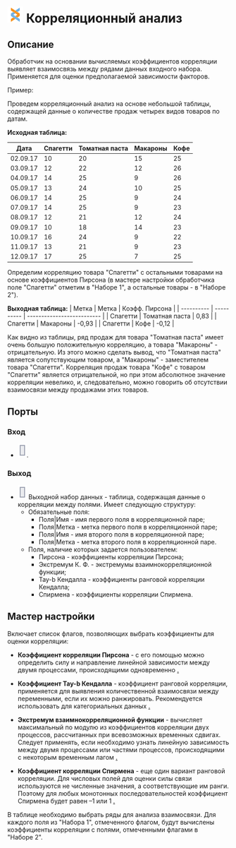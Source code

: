 # ![](../../media/app/icons/component_18/component_default-06.svg) Корреляционный анализ

## Описание

Обработчик на основании вычисляемых коэффициентов корреляции выявляет взаимосвязь между рядами данных входного набора. Применяется для оценки предполагаемой зависимости факторов.

Пример:

Проведем корреляционный анализ на основе небольшой таблицы, содержащей данные о количестве продаж четырех видов товаров по датам.

**Исходная таблица:**

 | Дата | Спагетти | Томатная паста | Макароны | Кофе |
 | -------- | ---------------- | --------------------------- | ---------------- | -------- |
 | 02.09.17 | 10               | 20                          | 15               | 25       |
 | 03.09.17 | 12               | 22                          | 12               | 26       |
 | 04.09.17 | 14               | 25                          | 9                | 26       |
 | 05.09.17 | 13               | 24                          | 10               | 25       |
 | 06.09.17 | 14               | 25                          | 9                | 24       |
 | 07.09.17 | 14               | 25                          | 9                | 23       |
 | 08.09.17 | 12               | 21                          | 12               | 24       |
 | 09.09.17 | 10               | 18                          | 14               | 23       |
 | 10.09.17 | 16               | 24                          | 9                | 22       |
 | 11.09.17 | 13               | 21                          | 9                | 23       |
 | 12.09.17 | 17               | 25                          | 7                | 25       |

Определим корреляцию товара "Спагетти" с остальными товарами на основе коэффициентов Пирсона (в мастере настройки обработчика поле "Спагетти" отметим в "Наборе 1", а остальные товары - в "Наборе 2").

**Выходная таблица:**
 | Метка       | Метка                  | Коэфф. Пирсона |
 | ----------       | ----------                  | -------------------------- |
 | Спагетти | Томатная паста | 0,83                       |
 | Спагетти | Макароны            | -0,93                      |
 | Спагетти | Кофе                    | -0,12                      |

Как видно из таблицы, ряд продаж для товара "Томатная паста" имеет очень большую положительную корреляцию, а товара "Макароны" - отрицательную. Из этого можно сделать вывод, что "Томатная паста" является сопутствующим товаром, а "Макароны" - заместителем товара "Спагетти". Корреляция продаж товара "Кофе" с товаром "Спагетти" является отрицательной, но при этом абсолютное значение корреляции невелико, и, следовательно, можно говорить об отсутствии взаимосвязи между продажами этих товаров.

## Порты

### Вход

* ![](../../media/app/icons/ports/input_table_inactive.svg).

### Выход

* ![](../../media/app/icons/ports/output_table_inactive.svg) Выходной набор данных - таблица, содержащая данные о корреляции между полями. Имеет следующую структуру:
  * Обязательные поля:
    * Поля|Имя - имя первого поля в корреляционной паре;
    * Поля|Метка - метка первого поля в корреляционной паре;
    * Поля|Имя - имя второго поля в корреляционной паре;
    * Поля|Метка - метка второго поля в корреляционной паре.
  * Поля, наличие которых задается пользователем:
    * Пирсона - коэффициенты корреляции Пирсона;
    * Экстремум К. Ф. - экстремумы взаимнокорреляционной функции;
    * Tay-b Кендалла - коэффициенты ранговой корреляции Кендалла;
    * Спирмена - коэффициенты корреляции Спирмена.

## Мастер настройки

Включает список флагов, позволяющих выбрать коэффициенты для оценки корреляции:

* **Коэффициент корреляции Пирсона** - с его помощью можно определить силу и направление линейной зависимости между двумя процессами, происходящими одновременно
 [.](https://ru.wikipedia.org/wiki/Корреляция#.D0.9B.D0.B8.D0.BD.D0.B5.D0.B9.D0.BD.D1.8B.D0.B9_.D0.BA.D0.BE.D1.8D.D1.84.D1.84.D0.B8.D1.86.D0.B8.D0.B5.D0.BD.D1.82_.D0.BA.D0.BE.D1.80.D1.80.D0.B5.D0.BB.D1.8F.D1.86.D0.B8.D0.B8)

* **Коэффициент Tay-b Кендалла** - коэффициент ранговой корреляции, применяется для выявления количественной взаимосвязи между переменными, если их можно ранжировать. Рекомендуется использовать для категориальных данных [.](https://ru.wikipedia.org/wiki/Корреляция#.D0.9A.D0.BE.D1.8D.D1.84.D1.84.D0.B8.D1.86.D0.B8.D0.B5.D0.BD.D1.82_.D1.80.D0.B0.D0.BD.D0.B3.D0.BE.D0.B2.D0.BE.D0.B9_.D0.BA.D0.BE.D1.80.D1.80.D0.B5.D0.BB.D1.8F.D1.86.D0.B8.D0.B8_.D0.9A.D0.B5.D0.BD.D0.B4.D0.B0.D0.BB.D0.BB.D0.B0)

* **Экстремум взаимнокорреляционной функции** - вычисляет максимальный по модулю из коэффициентов корреляции двух процессов, рассчитанных при всевозможных временных сдвигах. Следует применять, если необходимо узнать линейную зависимость между двумя процессами или частями процессов, происходящими с некоторым временным лагом [.](https://ru.wikipedia.org/wiki/Взаимнокорреляционная_функция)

* **Коэффициент корреляции Спирмена** - еще один вариант ранговой корреляции. Для числовых полей для оценки силы связи используются не численные значения, а соответствующие им ранги. Поэтому для любых монотонных последовательностей коэффициент Спирмена будет равен –1 или 1 [.](https://ru.wikipedia.org/wiki/Корреляция#.D0.9A.D0.BE.D1.8D.D1.84.D1.84.D0.B8.D1.86.D0.B8.D0.B5.D0.BD.D1.82_.D1.80.D0.B0.D0.BD.D0.B3.D0.BE.D0.B2.D0.BE.D0.B9_.D0.BA.D0.BE.D1.80.D1.80.D0.B5.D0.BB.D1.8F.D1.86.D0.B8.D0.B8_.D0.A1.D0.BF.D0.B8.D1.80.D0.BC.D0.B5.D0.BD.D0.B0)

В таблице необходимо выбрать ряды для анализа взаимосвязи. Для каждого поля из "Набора 1", отмеченного флагом, будут вычислены коэффициенты корреляции с полями, отмеченными флагами в "Наборе 2".
